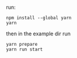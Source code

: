 run:

```
npm install --global yarn
yarn
```

then in the example dir run

```
yarn prepare
yarn run start
```
